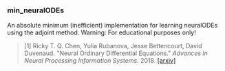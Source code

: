 ### min_neuralODEs
An absolute minimum (inefficient) implementation for learning neuralODEs using the adjoint method. Warning: For educational purposes only!

> [1] Ricky T. Q. Chen, Yulia Rubanova, Jesse Bettencourt, David Duvenaud. 
> "Neural Ordinary Differential Equations." *Advances in Neural Processing Information Systems.* 2018. 
> [[arxiv]](https://arxiv.org/abs/1806.07366)
